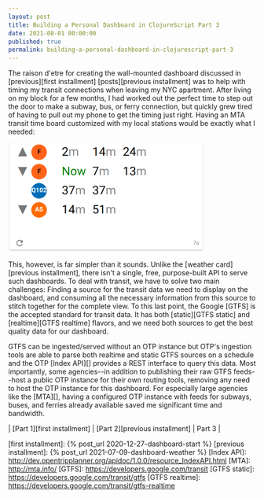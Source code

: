 ```yaml
---
layout: post
title: Building a Personal Dashboard in ClojureScript Part 3
date: 2021-08-01 00:00:00
published: true
permalink: building-a-personal-dashboard-in-clojurescript-part-3
---
```


The raison d'etre for creating the wall-mounted dashboard discussed in
[previous][first installment] [posts][previous installment] was to
help with timing my transit connections when leaving my NYC
apartment. After living on my block for a few months, I had worked out
the perfect time to step out the door to make a subway, bus, or ferry
connection, but quickly grew tired of having to pull out my phone to
get the timing just right. Having an MTA transit time board customized
with my local stations would be exactly what I needed:

<a href="/img/posts/cockpit/transit.png">
  <img src="/img/posts/cockpit/transit.png" alt="Sample transit card" width="400" />
</a>

This, however, is far simpler than it sounds. Unlike the [weather
card][previous installment], there isn't a single, free, purpose-built
API to serve such dashboards. To deal with transit, we have to solve
two main challenges: Finding a source for the transit data we need to
display on the dashboard, and consuming all the necessary information
from this source to stitch together for the complete view. To this
last point, the Google [GTFS] is the accepted standard for transit
data. It has both [static][GTFS static] and [realtime][GTFS realtime]
flavors, and we need both sources to get the best quality data for our
dashboard.

GTFS can be ingested/served without an OTP instance but OTP's
ingestion tools are able to parse both realtime and static GTFS
sources on a schedule and the OTP [Index API][] provides a REST
interface to query this data. Most importantly, some agencies--in
addition to publishing their raw GTFS feeds--host a public OTP
instance for their own routing tools, removing any need to host the
OTP instance for this dashboard. For especially large agencies like
the [MTA][], having a configured OTP instance with feeds for
subways, buses, and ferries already available saved me significant
time and bandwidth.

| [Part 1][first installment] | [Part 2][previous installment] | Part 3 |

[first installment]: {% post_url 2020-12-27-dashboard-start %}
[previous installment]: {% post_url 2021-07-09-dashboard-weather %}
[Index API]: http://dev.opentripplanner.org/apidoc/1.0.0/resource_IndexAPI.html
[MTA]: http://mta.info/
[GTFS]: https://developers.google.com/transit
[GTFS static]: https://developers.google.com/transit/gtfs
[GTFS realtime]: https://developers.google.com/transit/gtfs-realtime
